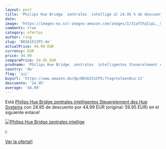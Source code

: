 ```yaml
---
layout: post
title: 'Philips Hue Bridge  zentrales  intellige al 24.95 % de descuento'
date: 
image: 'https://images-eu.ssl-images-amazon.com/images/I/31af5fpIipL._SL200_.jpg'
comments: true
category: ofertas
author: ring
slug: 'B016151IPI-de'
actualPrice: 44.99 EUR
currency: EUR
price: 44.99
comparePrice: 59.95 EUR
prodname: 'Philips Hue Bridge  zentrales  intelligentes Steuerelement des Hue Systems'
country: 'de'
flag: '🇩🇪'
buyurl: 'https://www.amazon.de/dp/B016151IPI/?tag=tolees0ca-21'
descuento: '24.95'
average: '44.99'
---
```


Está [Philips Hue Bridge  zentrales  intelligentes Steuerelement des Hue Systems](https://www.amazon.de/dp/B016151IPI/?tag=tolees0ca-21) con 24.95 de descuento por 44.99 EUR (original: 59.95 EUR) en el siguiente enlace!

[![Philips Hue Bridge  zentrales  intellige](https://images-eu.ssl-images-amazon.com/images/I/31af5fpIipL._SL200_.jpg)](https://www.amazon.de/dp/B016151IPI/?tag=tolees0ca-21)

ℹ️:


[Ver la oferta!!](https://www.amazon.de/dp/B016151IPI/?tag=tolees0ca-21)
